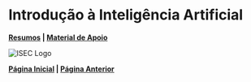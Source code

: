 # Introdução à Inteligência Artificial

**[Resumos](Summary.md) | [Material de Apoio](https://github.com/TheForgottened/licenciatura-engenharia-informatica/tree/IIA-20-21)**

![ISEC Logo](https://moodle.isec.pt/moodle/pluginfile.php/1/theme_adaptable/logo/1581343866/logo.png)

**[Página Inicial](../../../index.md) | [Página Anterior](../1stSemester.md)**